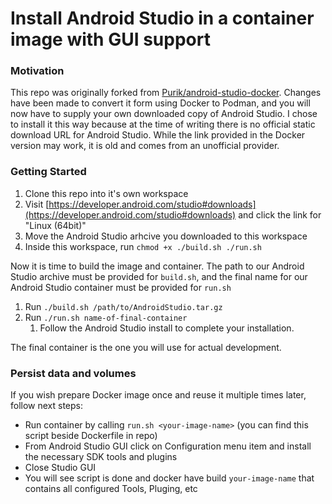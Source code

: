 # Install Android Studio in a container image with GUI support

### Motivation
This repo was originally forked from [Purik/android-studio-docker](https://github.com/Purik/android-studio-docker). Changes have been made to convert it form using Docker to Podman, and you will now have to supply your own downloaded copy of Android Studio. I chose to install it this way because at the time of writing there is no official static download URL for Android Studio. While the link provided in the Docker version may work, it is old and comes from an unofficial provider.

### Getting Started
1. Clone this repo into it's own workspace
2. Visit [https://developer.android.com/studio#downloads](https://developer.android.com/studio#downloads) and click the link for "Linux (64bit)"
3. Move the Android Studio arhcive you downloaded to this workspace
4. Inside this workspace, run `chmod +x ./build.sh ./run.sh`

Now it is time to build the image and container. The path to our Android Studio archive must be provided for `build.sh`, and the final name for our Android Studio container must be provided for `run.sh`

1. Run `./build.sh /path/to/AndroidStudio.tar.gz`
2. Run `./run.sh name-of-final-container`
	1. Follow the Android Studio install to complete your installation.

The final container is the one you will use for actual development.

### Persist data and volumes
If you wish prepare Docker image once and reuse it multiple times later, follow next steps:
 - Run container by calling ```run.sh <your-image-name>``` (you can find this script beside Dockerfile in repo)
 - From Android Studio GUI click on Configuration menu item and install the necessary SDK tools and plugins
 - Close Studio GUI
 - You will see script is done and docker have build ```your-image-name``` that contains all configured Tools, Pluging, etc
 
